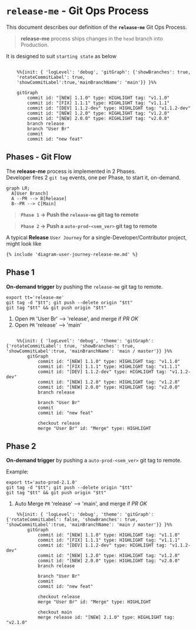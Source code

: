 # `release-me` - Git Ops Process

This document describes our definition of the **`release-me`** Git Ops Process.

> **release-me** process ships changes in the `head` branch into Production.

It is designed to suit `starting state` as below

```mermaid

    %%{init: { 'logLevel': 'debug', 'gitGraph': {'showBranches': true, 
    'rotateCommitLabel': true,
    'showCommitLabel':true,'mainBranchName': 'main'}} }%%

    gitGraph
        commit id: "[NEW] 1.1.0" type: HIGHLIGHT tag: "v1.1.0"
        commit id: "[FIX] 1.1.1" type: HIGHLIGHT tag: "v1.1.1"
        commit id: "[DEV] 1.1.2-dev" type: HIGHLIGHT tag: "v1.1.2-dev"
        commit id: "[NEW] 1.2.0" type: HIGHLIGHT tag: "v1.2.0"
        commit id: "[NEW] 2.0.0" type: HIGHLIGHT tag: "v2.0.0"
        branch release
        branch "User Br"
        commit
        commit id: "new feat"
```

## Phases - Git Flow

The **release-me** process is implemented in 2 Phases.  
Developer fires 2 `git tag` events, one per Phase, to start it, on-demand.

```mermaid
graph LR;
  A[User Branch]
  A --PR --> B[Release]
  B--PR --> C[Main]
```

> **`Phase 1` -> Push the `release-me` git tag to remote**

> **`Phase 2` -> Push a `auto-prod-<sem_ver>` git tag to remote**


A typical **Release** `User Journey` for a single-Developer/Contributor project, might look like 

    {% include 'diagram-user-journey-release-me.md' %}


## Phase 1

**On-demand trigger** by pushing the `release-me` git tag to remote.

```
export tt='release-me'
git tag -d "$tt"; git push --delete origin "$tt"
git tag "$tt" && git push origin "$tt"
```

1. Open `PR` 'User Br' --> 'release', and merge if *PR OK*
2. Open `PR` 'release' --> 'main'

```mermaid

    %%{init: { 'logLevel': 'debug', 'theme': 'gitGraph': {'rotateCommitLabel': true, 'showBranches': true, 'showCommitLabel':true, 'mainBranchName': 'main / master'}} }%%
        gitGraph
            commit id: "[NEW] 1.1.0" type: HIGHLIGHT tag: "v1.1.0"
            commit id: "[FIX] 1.1.1" type: HIGHLIGHT tag: "v1.1.1"
            commit id: "[DEV] 1.1.2-dev" type: HIGHLIGHT tag: "v1.1.2-dev"
            commit id: "[NEW] 1.2.0" type: HIGHLIGHT tag: "v1.2.0"
            commit id: "[NEW] 2.0.0" type: HIGHLIGHT tag: "v2.0.0"
            branch release

            branch "User Br"
            commit
            commit id: "new feat"

            checkout release
            merge "User Br" id: "Merge" type: HIGHLIGHT
```

## Phase 2

**On-demand trigger** by pushing a `auto-prod-<sem_ver>` git tag to remote.

Example:
```
export tt='auto-prod-2.1.0'
git tag -d "$tt"; git push --delete origin "$tt"
git tag "$tt" && git push origin "$tt"
```

1. Auto Merge `PR` 'release' --> 'main', and merge if *PR OK*

```mermaid
    %%{init: { 'logLevel': 'debug', 'theme': 'gitGraph': {'rotateCommitLabel': false, 'showBranches': true, 'showCommitLabel':true, 'mainBranchName': 'main / master'}} }%%
        gitGraph
            commit id: "[NEW] 1.1.0" type: HIGHLIGHT tag: "v1.1.0"
            commit id: "[FIX] 1.1.1" type: HIGHLIGHT tag: "v1.1.1"
            commit id: "[DEV] 1.1.2-dev" type: HIGHLIGHT tag: "v1.1.2-dev"
            commit id: "[NEW] 1.2.0" type: HIGHLIGHT tag: "v1.2.0"
            commit id: "[NEW] 2.0.0" type: HIGHLIGHT tag: "v2.0.0"
            branch release

            branch "User Br"
            commit
            commit id: "new feat"

            checkout release
            merge "User Br" id: "Merge" type: HIGHLIGHT

            checkout main
            merge release id: "[NEW] 2.1.0" type: HIGHLIGHT tag: "v2.1.0"
```